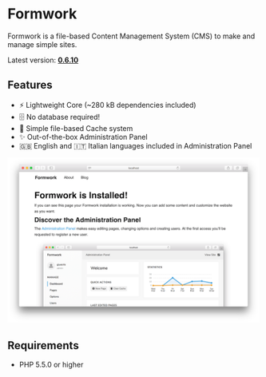 # Formwork
Formwork is a file-based Content Management System (CMS) to make and manage simple sites.

Latest version: [**0.6.10**](https://github.com/giuscris/formwork/releases/tag/0.6.10)

## Features
 * ⚡️ Lightweight Core (~280 kB dependencies included)
 * 🗄 No database required!
 * 📑 Simple file-based Cache system
 * ✨ Out-of-the-box Administration Panel
 * 🇬🇧 English and 🇮🇹 Italian languages included in Administration Panel

![](assets/images/formwork.png)

## Requirements
 * PHP 5.5.0 or higher
